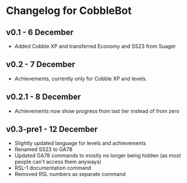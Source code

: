 # Changelog for CobbleBot

## v0.1 - 6 December
- Added Cobble XP and transferred Economy and SS23 from Suager

## v0.2 - 7 December
- Achievements, currently only for Cobble XP and levels.

## v0.2.1 - 8 December
- Achievements now show progress from last tier instead of from zero

## v0.3-pre1 - 12 December
- Slightly updated language for levels and achievements
- Renamed SS23 to GA78
- Updated GA78 commands to mostly no longer being hidden (as most people can't access them anyways)
- RSL-1 documentation command
- Removed RSL numbers as separate command